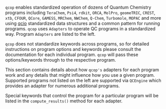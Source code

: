 `qcop` enables standardized operation of dozens of Quantum Chemistry programs including `TeraChem`, `Psi4`, `rdkit`, `ORCA`, `MolPro`, `geomeTRIC`, `CREST`, `xtb`, `CFOUR`, `QCore`, `GAMESS`, `MRChem`, `NWChem`, `Q-Chem`, `Turbomole`, `MOPAC` and more using [qcio](https://qcio.coltonhicks.com) standardized data structures and a common pattern for running programs. `qcop` uses `Adapters` to operate QC programs in a standardized way. Program `Adapters` are listed to the left.

`qcop` does not standardize keywords across programs, so for detailed instructions on program options and keywords please consult the documentation for each individual program. `qcop` will pass these options/keywords through to the respective program.

This section contains details about how `qcop's` adapters for each program work and any details that might influence how you use a given program. Supported programs not listed on the left are supported via `QCEngine` which provides an adapter for numerous additional programs.

Special keywords that control the program for a particular program will be listed in the `compute_results()` method for each adapter.

